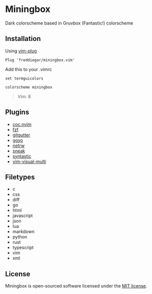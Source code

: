 # Miningbox

Dark colorscheme based in Gruvbox (Fantastic!) colorscheme

## Installation

Using [vim-plug](https://github.com/junegunn/vim-plug)

```vim
Plug 'freddiegar/miningbox.vim'
```

Add this to your .vimrc

```vim
set termguicolors

colorscheme miningbox
```
> Vim: 8

## Plugins

- [coc.nvim](https://github.com/neoclide/coc.nvim/)
- [fzf](https://github.com/junegunn/fzf.vim)
- [gitgutter](https://github.com/airblade/vim-gitgutter)
- [goyo](https://github.com/junegunn/goyo.vim)
- [netrw](https://www.vim.org/scripts/script.php?script_id=1075)
- [sneak](https://github.com/justinmk/vim-sneak)
- [syntastic](https://github.com/vim-syntastic/syntastic)
- [vim-visual-multi](https://github.com/mg979/vim-visual-multi)

## Filetypes

- c
- css
- diff
- go
- html
- javascript
- json
- lua
- markdown
- python
- rust
- typescript
- vim
- xml

## License

Miningbox is open-sourced software licensed under the [MIT license](https://opensource.org/licenses/MIT).
